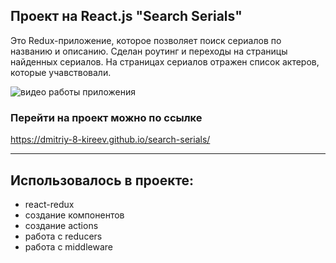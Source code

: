 ## Проект на React.js "Search Serials"

Это Redux-приложение, которое позволяет поиск сериалов по названию и описанию.
Сделан роутинг и переходы на страницы найденных сериалов. На страницах сериалов
отражен список актеров, которые учавствовали.

![видео работы приложения](https://j.gifs.com/gLwEO3.gif)

### Перейти на проект можно по ссылке

https://dmitriy-8-kireev.github.io/search-serials/

---

## Использовалось в проекте:

- react-redux
- создание компонентов
- создание actions
- работа с reducers
- работа с middleware

